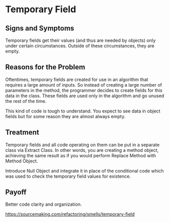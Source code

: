 Temporary Field
================

Signs and Symptoms
--------------------

Temporary fields get their values (and thus are needed by objects) only under certain circumstances. Outside of these circumstances, they are empty.

Reasons for the Problem
-------------------------

Oftentimes, temporary fields are created for use in an algorithm that requires a large amount of inputs. So instead of creating a large number of parameters in the method, the programmer decides to create fields for this data in the class. These fields are used only in the algorithm and go unused the rest of the time.

This kind of code is tough to understand. You expect to see data in object fields but for some reason they are almost always empty.

Treatment
-----------

Temporary fields and all code operating on them can be put in a separate class via Extract Class. In other words, you are creating a method object, achieving the same result as if you would perform Replace Method with Method Object.

Introduce Null Object and integrate it in place of the conditional code which was used to check the temporary field values for existence.

Payoff
--------

Better code clarity and organization.

https://sourcemaking.com/refactoring/smells/temporary-field
